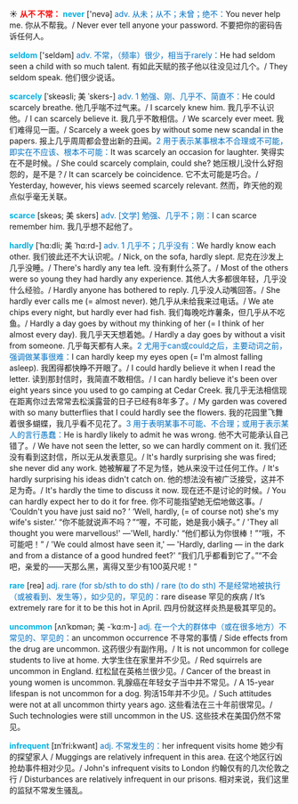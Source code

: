 ☀ <font color="red">**从不 不常：**</font>
<font color="sky blue">**never**</font> ['nevə] 
<font color="#0070c0">adv. 从未；从不；未曾；绝不：</font>You never help me. 你从不帮我。/ Never ever tell anyone your password. 不要把你的密码告诉任何人。

<font color="sky blue">**seldom**</font> ['seldəm] 
<font color="#0070c0">adv. 不常，（频率）很少，相当于rarely：</font>He had seldom seen a child with so much talent. 有如此天赋的孩子他以往没见过几个。/ They seldom speak. 他们很少说话。
           
<font color="sky blue">**scarcely**</font> [ˈskeəsli; 美 ˈskers-]
<font color="#0070c0">adv. 1 勉强、刚、几乎不、简直不：</font>He could scarcely breathe. 他几乎喘不过气来。/ I scarcely knew him. 我几乎不认识他。/ I can scarcely believe it. 我几乎不敢相信。/ We scarcely ever meet. 我们难得见一面。/ Scarcely a week goes by without some new scandal in the papers. 报上几乎周周都会登出新的丑闻。<font color="#0070c0">2 用于表示某事根本不合理或不可能，即实在不应该、根本不可能：</font>It was scarcely an occasion for laughter. 笑得实在不是时候。/ She could scarcely complain, could she? 她压根儿没什么好抱怨的，是不是？/ It can scarcely be coincidence. 它不太可能是巧合。/ Yesterday, however, his views seemed scarcely relevant. 然而，昨天他的观点似乎毫无关联。
                      
<font color="sky blue">**scarce**</font> [skeəs; 美 skers]
<font color="#0070c0">adv. [文学] 勉强、几乎不；刚：</font>I can scarce remember him. 我几乎想不起他了。

<font color="sky blue">**hardly**</font> [ˈhɑ:dli; 美 ˈhɑ:rd-]
<font color="#0070c0">adv. 1 几乎不；几乎没有：</font>We hardly know each other. 我们彼此还不大认识呢。/ Nick, on the sofa, hardly slept. 尼克在沙发上几乎没睡。/ There's hardly any tea left. 没有剩什么茶了。/ Most of the others were so young they had hardly any experience. 其他人大多都很年轻，几乎没什么经验。/ Hardly anyone has bothered to reply. 几乎没人动嘴回答。/ She hardly ever calls me (= almost never). 她几乎从未给我来过电话。/ We ate chips every night, but hardly ever had fish. 我们每晚吃炸薯条，但几乎从不吃鱼。/ Hardly a day goes by without my thinking of her (= I think of her almost every day). 我几乎天天想着她。/ Hardly a day goes by without a visit from someone. 几乎每天都有人来。<font color="#0070c0">2 尤用于can或could之后，主要动词之前，强调做某事很难：</font>I can hardly keep my eyes open (= I'm almost falling asleep). 我困得都快睁不开眼了。/ I could hardly believe it when I read the letter. 读到那封信时，我简直不敢相信。/ I can hardly believe it's been over eight years since you used to go camping at Cedar Creek. 我几乎无法相信现在距离你过去常常去松溪露营的日子已经有8年多了。/ My garden was covered with so many butterflies that I could hardly see the flowers. 我的花园里飞舞着很多蝴蝶，我几乎看不见花了。<font color="#0070c0">3 用于表明某事不可能、不合理；或用于表示某人的言行愚蠢：</font>He is hardly likely to admit he was wrong. 他不大可能承认自己错了。/ We have not seen the letter, so we can hardly comment on it. 我们还没有看到这封信，所以无从发表意见。/ It's hardly surprising she was fired; she never did any work. 她被解雇了不足为怪，她从来没干过任何工作。/ It's hardly surprising his ideas didn't catch on. 他的想法没有被广泛接受，这并不足为奇。/ It's hardly the time to discuss it now. 现在还不是讨论的时候。/ You can hardly expect her to do it for free. 你不可能指望她无偿地做这事。/ ‘Couldn't you have just said no? ’ ‘Well, hardly, (= of course not) she's my wife's sister.’ “你不能就说声不吗？”“喔，不可能，她是我小姨子。” / 'They all thought you were marvellous!' —'Well, hardly.' “他们都认为你很棒！”“哦，不可能吧！” / 'We could almost have seen it,' — 'Hardly, darling — in the dark and from a distance of a good hundred feet?' “我们几乎都看到它了。”“不会吧，亲爱的——天那么黑，离得又至少有100英尺呢！”

<font color="sky blue">**rare**</font> [reə] 
<font color="#0070c0">adj. rare (for sb/sth to do sth) / rare (to do sth) 不是经常地被执行（或被看到、发生等），如少见的，罕见的：</font>rare disease 罕见的疾病 / It’s extremely rare for it to be this hot in April. 四月份就这样炎热是极其罕见的。
           
<font color="sky blue">**uncommon**</font> [ʌnˈkɒmən; 美 -ˈkɑ:m-]
<font color="#0070c0">adj. 在一个大的群体中（或在很多地方）不常见的、罕见的：</font>an uncommon occurrence 不寻常的事情 / Side effects from the drug are uncommon. 这药很少有副作用。/ It is not uncommon for college students to live at home. 大学生住在家里并不少见。/ Red squirrels are uncommon in England. 红松鼠在英格兰很少见。/ Cancer of the breast in young women is uncommon. 乳腺癌在年轻女子当中并不常见。/ A 15-year lifespan is not uncommon for a dog. 狗活15年并不少见。/ Such attitudes were not at all uncommon thirty years ago. 这些看法在三十年前很常见。/ Such technologies were still uncommon in the US. 这些技术在美国仍然不常见。
           
<font color="sky blue">**infrequent**</font> [ɪnˈfri:kwənt]
<font color="#0070c0">adj. 不常发生的：</font>her infrequent visits home 她少有的探望家人 / Muggings are relatively infrequent in this area. 在这个地区行凶抢劫事件相对少见。/ John's infrequent visits to London 约翰仅有的几次伦敦之行 / Disturbances are relatively infrequent in our prisons. 相对来说，我们这里的监狱不常发生骚乱。


